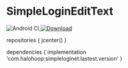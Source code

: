 # SimpleLoginEditText
![Android CI](https://github.com/halohoop/SimpleLoginEditText/workflows/Android%20CI/badge.svg)[ ![Download](https://api.bintray.com/packages/halohoop/maven/SimpleLoginEditText/images/download.svg) ](https://bintray.com/halohoop/maven/SimpleLoginEditText/_latestVersion)

repositories {
    jcenter()
}

dependencies {
    implementation 'com.halohoop:simpleloginet:lastest.version'
}

